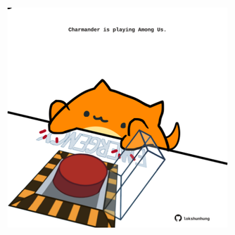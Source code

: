 <!-- built at 02/07/2025, 09:01:45 UTC -->
<p align="center">
  <img width="500" height="500" src="./ReadmeImage.svg">
</p>
